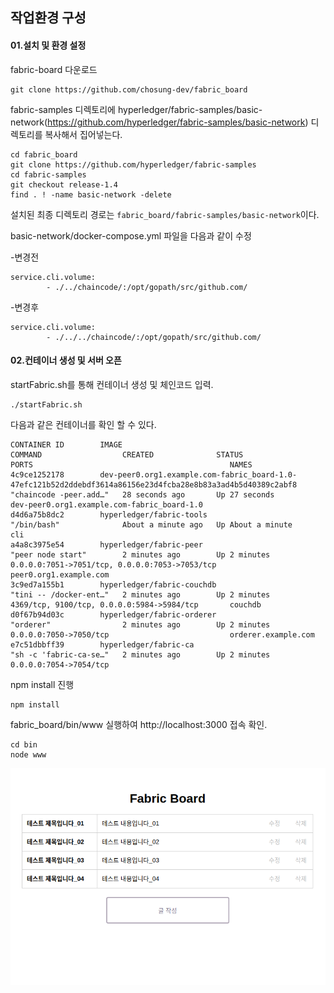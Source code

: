 ## 작업환경 구성

#### 01.설치 및 환경 설정

fabric-board 다운로드

```
git clone https://github.com/chosung-dev/fabric_board
```

fabric-samples 디렉토리에 hyperledger/fabric-samples/basic-network(https://github.com/hyperledger/fabric-samples/basic-network) 디렉토리를 복사해서 집어넣는다. 
```
cd fabric_board
git clone https://github.com/hyperledger/fabric-samples
cd fabric-samples
git checkout release-1.4
find . ! -name basic-network -delete
```
설치된 최종 디렉토리 경로는 `fabric_board/fabric-samples/basic-network`이다.

basic-network/docker-compose.yml 파일을 다음과 같이 수정

 -변경전

```
service.cli.volume:
		- ./../chaincode/:/opt/gopath/src/github.com/
```

 -변경후

```
service.cli.volume:
		- ./../../chaincode/:/opt/gopath/src/github.com/
```



#### 02.컨테이너 생성 및 서버 오픈

startFabric.sh를 통해 컨테이너 생성 및 체인코드 입력.

```
./startFabric.sh
```

다음과 같은 컨테이너를 확인 할 수 있다.

```
CONTAINER ID        IMAGE                                                                                                          COMMAND                  CREATED              STATUS              PORTS                                            NAMES
4c9ce1252178        dev-peer0.org1.example.com-fabric_board-1.0-47efc121b52d2ddebdf3614a86156e23d4fcba28e8b83a3ad4b5d40389c2abf8   "chaincode -peer.add…"   28 seconds ago       Up 27 seconds                                                        dev-peer0.org1.example.com-fabric_board-1.0
d4d6a75b8dc2        hyperledger/fabric-tools                                                                                       "/bin/bash"              About a minute ago   Up About a minute                                                    cli
a4a8c3975e54        hyperledger/fabric-peer                                                                                        "peer node start"        2 minutes ago        Up 2 minutes        0.0.0.0:7051->7051/tcp, 0.0.0.0:7053->7053/tcp   peer0.org1.example.com
3c9ed7a155b1        hyperledger/fabric-couchdb                                                                                     "tini -- /docker-ent…"   2 minutes ago        Up 2 minutes        4369/tcp, 9100/tcp, 0.0.0.0:5984->5984/tcp       couchdb
d0f67b94d03c        hyperledger/fabric-orderer                                                                                     "orderer"                2 minutes ago        Up 2 minutes        0.0.0.0:7050->7050/tcp                           orderer.example.com
e7c51dbbff39        hyperledger/fabric-ca                                                                                          "sh -c 'fabric-ca-se…"   2 minutes ago        Up 2 minutes        0.0.0.0:7054->7054/tcp
```

npm install 진행

```
npm install
```

fabric_board/bin/www 실행하여 http://localhost:3000 접속 확인.
```
cd bin
node www
```

![readmeImage01.png](./readmeImage/readmeImage01.png)
